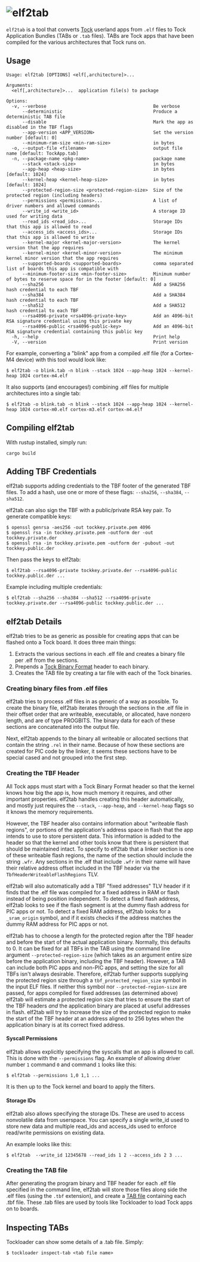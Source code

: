 # ![elf2tab](http://www.tockos.org/assets/img/elf2tab.svg "elf2tab Logo")

`elf2tab` is a tool that converts [Tock](https://github.com/tock/tock) userland
apps from `.elf` files to Tock Application Bundles (TABs or `.tab` files). TABs
are Tock apps that have been compiled for the various architectures that Tock
runs on.


Usage
-----

```
Usage: elf2tab [OPTIONS] <elf[,architecture]>...

Arguments:
  <elf[,architecture]>...  application file(s) to package

Options:
  -v, --verbose                                        Be verbose
      --deterministic                                  Produce a deterministic TAB file
      --disable                                        Mark the app as disabled in the TBF flags
      --app-version <APP_VERSION>                      Set the version number [default: 0]
      --minimum-ram-size <min-ram-size>                in bytes
  -o, --output-file <filename>                         output file name [default: TockApp.tab]
  -n, --package-name <pkg-name>                        package name
      --stack <stack-size>                             in bytes
      --app-heap <heap-size>                           in bytes [default: 1024]
      --kernel-heap <kernel-heap-size>                 in bytes [default: 1024]
      --protected-region-size <protected-region-size>  Size of the protected region (including headers)
      --permissions <permissions>...                   A list of driver numbers and allowed commands
      --write_id <write_id>                            A storage ID used for writing data
      --read_ids <read_ids>...                         Storage IDs that this app is allowed to read
      --access_ids <access_ids>...                     Storage IDs that this app is allowed to write
      --kernel-major <kernel-major-version>            The kernel version that the app requires
      --kernel-minor <kernel-minor-version>            The minimum kernel minor version that the app requires
      --supported-boards <supported-boards>            comma separated list of boards this app is compatible with
      --minimum-footer-size <min-footer-size>          Minimum number of bytes to reserve space for in the footer [default: 0]
      --sha256                                         Add a SHA256 hash credential to each TBF
      --sha384                                         Add a SHA384 hash credential to each TBF
      --sha512                                         Add a SHA512 hash credential to each TBF
      --rsa4096-private <rsa4096-private-key>          Add an 4096-bit RSA signature credential using this private key
      --rsa4096-public <rsa4096-public-key>            Add an 4096-bit RSA signature credential containing this public key
  -h, --help                                           Print help
  -V, --version                                        Print version
```

For example, converting a "blink" app from a compiled .elf file (for a Cortex-M4
device) with this tool would look like:

    $ elf2tab -o blink.tab -n blink --stack 1024 --app-heap 1024 --kernel-heap 1024 cortex-m4.elf

It also supports (and encourages!) combining .elf files for multiple architectures
into a single tab:

    $ elf2tab -o blink.tab -n blink --stack 1024 --app-heap 1024 --kernel-heap 1024 cortex-m0.elf cortex-m3.elf cortex-m4.elf


Compiling elf2tab
-----------------

With rustup installed, simply run:

    cargo build

Adding TBF Credentials
----------------------

elf2tab supports adding credentials to the TBF footer of the generated TBF
files. To add a hash, use one or more of these flags: `--sha256`, `--sha384`,
`--sha512`.

elf2tab can also sign the TBF with a public/private RSA key pair. To generate
compatible keys:

    $ openssl genrsa -aes256 -out tockkey.private.pem 4096
    $ openssl rsa -in tockkey.private.pem -outform der -out tockkey.private.der
    $ openssl rsa -in tockkey.private.pem -outform der -pubout -out tockkey.public.der

Then pass the keys to elf2tab:

    $ elf2tab --rsa4096-private tockkey.private.der --rsa4096-public tockkey.public.der ...

Example including multiple credentials:

    $ elf2tab --sha256 --sha384 --sha512 --rsa4096-private tockkey.private.der --rsa4096-public tockkey.public.der ...


elf2tab Details
---------------

elf2tab tries to be as generic as possible for creating apps that can be
flashed onto a Tock board. It does three main things:

1. Extracts the various sections in each .elf file and creates a binary file
   per .elf from the sections.
2. Prepends a
   [Tock Binary Format](https://github.com/tock/tock/blob/master/doc/Compilation.md#tock-binary-format)
   header to each binary.
3. Creates the TAB file by creating a tar file with each of the Tock binaries.


### Creating binary files from .elf files

elf2tab tries to process .elf files in as generic of a way as possible. To
create the binary file, elf2tab iterates through the sections in the .elf file
in their offset order that are writeable, executable, or allocated, have nonzero
length, and are of type PROGBITS. The binary data for each of these sections
are concatenated into the output file.

Next, elf2tab appends to the binary all writeable or allocated sections that
contain the string `.rel` in their name. Because of how these sections are
created for PIC code by the linker, it seems these sections have to be special
cased and not grouped into the first step.

### Creating the TBF Header

All Tock apps must start with a Tock Binary Format header so that the kernel
knows how big the app is, how much memory it requires, and other important
properties. elf2tab handles creating this header automatically, and mostly
just requires the `--stack`, `--app-heap`, and `--kernel-heap` flags so it
knows the memory requirements.

However, the TBF header also contains information about "writeable flash
regions", or portions of the application's address space in flash that the app
intends to use to store persistent data. This information is added to the header
so that the kernel and other tools know that there is persistent that should be
maintained intact. To specify to elf2tab that a linker section is one of these
writeable flash regions, the name of the section should include the string
`.wfr`. Any sections in the .elf that include `.wfr` in their name will have
their relative address offset included in the TBF header via the
`TbfHeaderWriteableFlashRegions` TLV.

elf2tab will also automatically add a TBF "fixed addresses" TLV header if it
finds that the .elf file was compiled for a fixed address in RAM or flash
instead of being position independent. To detect a fixed flash address, elf2tab
looks to see if the flash segment is at the dummy flash address for PIC apps or
not. To detect a fixed RAM address, elf2tab looks for a `_sram_origin` symbol,
and if it exists checks if the address matches the dummy RAM address for PIC
apps or not.

elf2tab has to choose a length for the protected region after the TBF header and
before the start of the actual application binary. Normally, this defaults to 0.
It can be fixed for all TBFs in the TAB using the command line argument
`--protected-region-size` (which takes as an argument entire size before the
application binary, including the TBF header). However, a TAB can include both
PIC apps and non-PIC apps, and setting the size for all TBFs isn't always
desirable. Therefore, elf2tab further supports supplying the protected region
size through a `tbf_protected_region_size` symbol in the input ELF files. If
neither this symbol nor `--protected-region-size` are passed, for apps compiled
for fixed addresses (as determined above) elf2tab will estimate a protected
region size that tries to ensure the start of the TBF headers _and_ the
application binary are placed at useful addresses in flash. elf2tab will try to
increase the size of the protected region to make the start of the TBF header at
an address aligned to 256 bytes when the application binary is at its correct
fixed address.

#### Syscall Permissions

elf2tab allows explicitly specifying the syscalls that an app is allowed to
call. This is done with the `--permissions` flag.
An example of allowing driver number `1` command `0` and command `1` looks like
this:

    $ elf2tab --permissions 1,0 1,1 ...

It is then up to the Tock kernel and board to apply the filters.

#### Storage IDs

elf2tab also allows specifying the storage IDs. These are used to access
nonvolatile data from userspace. You can specify a single write_id used
to store new data and multiple read_ids and access_ids used to enforce
read/write permissions on existing data.

An example looks like this:

    $ elf2tab  --write_id 12345678 --read_ids 1 2 --access_ids 2 3 ...

### Creating the TAB file

After generating the program binary and TBF header for each .elf file specified
in the command line, elf2tab will store those files along side the .elf files
(using the `.tbf` extension), and create a [TAB
file](https://github.com/tock/tock/blob/master/doc/Compilation.md#tock-application-bundle)
containing each .tbf file. These .tab files are used by tools like Tockloader to
load Tock apps on to boards.


Inspecting TABs
---------------

Tockloader can show some details of a .tab file. Simply:

    $ tockloader inspect-tab <tab file name>
